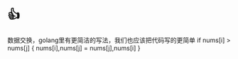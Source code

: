 # 👍
数据交换，golang里有更简洁的写法，我们也应该把代码写的更简单
if nums[i] > nums[j] {
    nums[i],nums[j] = nums[j],nums[i]
}